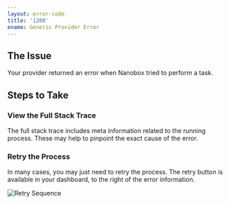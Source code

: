 ```yaml
---
layout: error-code
title: '1200'
ename: Generic Provider Error
---
```


## The Issue
Your provider returned an error when Nanobox tried to perform a task.

## Steps to Take

### View the Full Stack Trace
The full stack trace includes meta information related to the running process. These may help to pinpoint the exact cause of the error.

### Retry the Process
In many cases, you may just need to retry the process. The retry button is available in your dashboard, to the right of the error information.

![Retry Sequence](process-retry.png)
